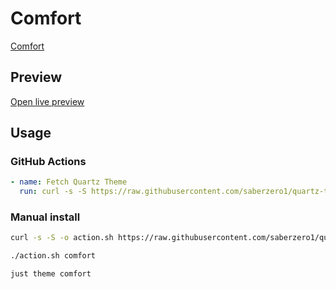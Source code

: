 # Comfort

[Comfort](https://github.com/Carrie999)

## Preview

[Open live preview](https://quartz-themes.github.io/comfort/)

## Usage

### GitHub Actions

```yaml
- name: Fetch Quartz Theme
  run: curl -s -S https://raw.githubusercontent.com/saberzero1/quartz-themes/master/action.sh | bash -s -- comfort
```

### Manual install

```bash
curl -s -S -o action.sh https://raw.githubusercontent.com/saberzero1/quartz-themes/master/action.sh

./action.sh comfort
```

```bash
just theme comfort
```
